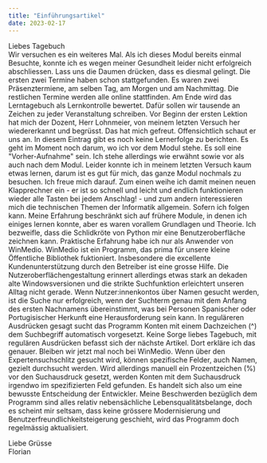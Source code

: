 ```yaml
---
title: "Einführungsartikel"
date: 2023-02-17
---
```


Liebes Tagebuch  
Wir versuchen es ein weiteres Mal. Als ich dieses Modul bereits einmal Besuchte, konnte ich es wegen meiner Gesundheit leider nicht erfolgreich abschliessen.
Lass uns die Daumen drücken, dass es diesmal gelingt.
Die ersten zwei Termine haben schon stattgefunden.
Es waren zwei Präsenztermiene, am selben Tag, am Morgen und am Nachmittag. 
Die restlichen Termine werden alle online stattfinden. 
Am Ende wird das Lerntagebuch als Lernkontrolle bewertet. 
Dafür sollen wir tausende an Zeichen zu jeder Veranstaltung schreiben. 
Vor Beginn der ersten Lektion hat mich der Dozent, Herr Lohnmeier, von meinem letzten Versuch her wiedererkannt und begrüsst. 
Das hat mich gefreut.
Offensichtlich schaut er uns an. 
In diesem Eintrag gibt es noch keine Lernerfolge zu berichten. 
Es geht im Moment noch darum, wo ich vor dem Modul stehe. 
Es soll eine "Vorher-Aufnahme" sein. 
Ich stehe allerdings wie erwähnt sowie vor als auch nach dem Modul. 
Leider konnte ich in meinem letzten Versuch kaum etwas lernen, darum ist es gut für mich, das ganze Modul nochmals zu besuchen. 
Ich freue mich darauf. 
Zum einen weihe ich damit meinen neuen Klapprechner ein - er ist so schnell und leicht und endlich funktionieren wieder alle Tasten bei jedem Anschlag! - und zum andern interessieren mich die technischen Themen der Informatik allgemein. 
Sofern ich folgen kann. 
Meine Erfahrung beschränkt sich auf frühere Module, in denen ich einiges lernen konnte, aber es waren vorallem Grundlagen und Theorie. 
Ich bezweifle, dass die Schlidkröte von Python mir eine Benutzeroberfläche zeichnen kann. 
Praktische Erfahrung habe ich nur als Anwender von WinMedio. 
WinMedio ist ein Programm, das prima für unsere kleine Öffentliche Bibliothek fuktioniert. 
Insbesondere die excellente Kundenunterstützung durch den Betreiber ist eine grosse Hilfe. 
Die Nutzeroberflächengestaltung erinnert allerdings etwas stark an dekaden alte Windowsversionen und die strikte Suchfunktion erleichtert unseren Alltag nicht gerade. 
Wenn Nutzer:innenkontos über Namen gesucht werden, ist die Suche nur erfolgreich, wenn der Suchterm genau mit dem Anfang des ersten Nachnamens übereinstimmt, was bei Personen Spanischer oder Portugisischer Herkunft eine Herausforderung sein kann. 
In reguläreren Ausdrücken gesagt sucht das Programm Konten mit einem Dachzeichen (^) dem Suchbegriff automatisch vorgesetzt. 
Keine Sorge liebes Tagebuch, mit regulären Ausdrücken befasst sich der nächste Artikel. 
Dort erkläre ich das genauer. 
Bleiben wir jetzt mal noch bei WinMedio.
Wenn über den Expertensuchschlitz gesucht wird, können spezifische Felder, auch Namen, gezielt durchsucht werden. 
Wird allerdings manuell ein Prozentzeichen (%) vor den Suchausdruck gesetzt, werden Konten mit dem Suchausdruck irgendwo im spezifizierten Feld gefunden.
Es handelt sich also um eine bewusste Entscheidung der Entwickler.
Meine Beschwerden bezüglich dem Programm sind alles relativ nebensächliche Lebensqualitätsbelange, doch es scheint mir seltsam, dass keine grössere Modernisierung und Benutzerfreundlichkeitsteigerung geschieht, wird das Programm doch regelmässig aktualisiert.

Liebe Grüsse  
Florian 
